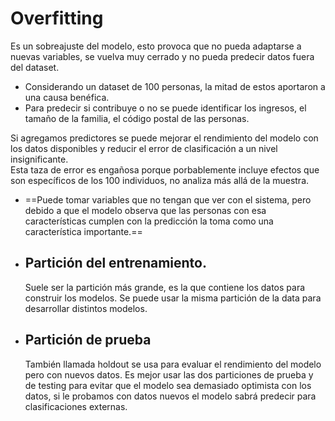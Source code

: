 # Overfitting
Es un sobreajuste del modelo, esto provoca que no pueda adaptarse a nuevas variables, se vuelva muy cerrado y no pueda predecir datos fuera del dataset.
- Considerando un dataset de 100 personas, la mitad de estos aportaron a una causa benéfica.
- Para predecir si contribuye o no se puede identificar los ingresos, el tamaño de la familia, el código postal de las personas.

<div class="tipBox">Si agregamos predictores se puede mejorar el rendimiento del modelo con los datos disponibles y reducir el error de clasificación a un nivel insignificante.</div>

<div class="noteBox">Esta taza de error es engañosa porque porbablemente incluye efectos que son específicos de los 100 individuos, no analiza más allá de la muestra.</div>

- ==Puede tomar variables que no tengan que ver con el sistema, pero debido a que el modelo observa que las personas con esa características cumplen con la predicción la toma como una característica importante.==
- ## Partición del entrenamiento.
	Suele ser la partición más grande, es la que contiene los datos para construir los modelos.
	Se puede usar la misma partición de la data para desarrollar distintos modelos.
- ## Partición de prueba
	También llamada holdout se usa para evaluar el rendimiento del modelo pero con nuevos datos.
Es mejor usar las dos particiones de prueba y de testing para evitar que el modelo sea demasiado optimista con los datos, si le probamos con datos nuevos el modelo sabrá predecir para clasificaciones externas.
